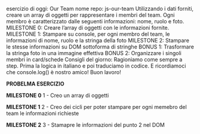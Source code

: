 esercizio di oggi: Our Team
nome repo: js-our-team
Utilizzando i dati forniti, creare un array di oggetti per rappresentare i membri del team. Ogni membro è caratterizzato dalle seguenti informazioni: nome, ruolo e foto.
MILESTONE 0: Creare l’array di oggetti con le informazioni fornite.
MILESTONE 1: Stampare su console, per ogni membro del team, le informazioni di nome, ruolo e la stringa della foto
MILESTONE 2: Stampare le stesse informazioni su DOM sottoforma di stringhe
BONUS 1: Trasformare la stringa foto in una immagine effettiva
BONUS 2: Organizzare i singoli membri in card/schede Consigli del giorno: Ragioniamo come sempre a step. Prima la logica in italiano e poi traduciamo in codice. E ricordiamoci che console.log() è nostro amico!
Buon lavoro!


**PROBELMA ESERCIZIO**

**MILESTONE 0**
1 - Creo un array di oggetti

**MILESTONE 1**
2 - Creo dei cicli per poter stampare  per ogni memebro del team le informazioni richieste

**MILESTONE 2**
3 - Stamapre le informazioni del punto 2 nel DOM

